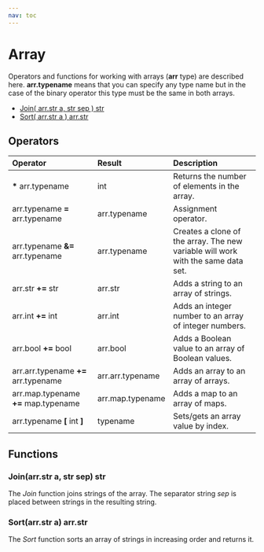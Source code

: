 ```yaml
---
nav: toc
---
```


# Array

Operators and functions for working with arrays \(**arr** type\) are described here. **arr.typename** means that you can specify any type name but in the case of the binary operator this type must be the same in both arrays.

* [Join\( arr.str a, str sep \) str](array.md#join-arr-str-a-str-sep-str)
* [Sort\( arr.str a \) arr.str](array.md#sort-arr-str-a-arr-str)

## Operators

| Operator | Result | Description |
| :--- | :--- | :--- |
| **\*** arr.typename | int | Returns the number of elements in the array. |
| arr.typename **=** arr.typename | arr.typename | Assignment operator. |
| arr.typename **&=** arr.typename | arr.typename | Creates a clone of the array. The new variable will work with the same data set. |
| arr.str **+=** str | arr.str | Adds a string to an array of strings. |
| arr.int **+=** int | arr.int | Adds an integer number to an array of integer numbers. |
| arr.bool **+=** bool | arr.bool | Adds a Boolean value to an array of Boolean values. |
| arr.arr.typename **+=** arr.typename | arr.arr.typename | Adds an array to an array of arrays. |
| arr.map.typename **+=** map.typename | arr.map.typename | Adds a map to an array of maps. |
| arr.typename **\[** int **\]** | typename | Sets/gets an array value by index. |

## Functions

### Join\(arr.str a, str sep\) str

The _Join_ function joins strings of the array. The separator string _sep_ is placed between strings in the resulting string.

### Sort\(arr.str a\) arr.str

The _Sort_ function sorts an array of strings in increasing order and returns it.

